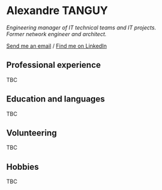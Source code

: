 # Alexandre TANGUY
*Engineering manager of IT technical teams and IT projects. <br> 
Former network engineer and architect.*

[Send me an email](mailto:alexandre@tanguy.pro) / [Find me on LinkedIn](https://www.linkedin.com/in/alexandretanguy/) <br>

## Professional experience
TBC

## Education and languages
TBC

## Volunteering
TBC

## Hobbies
TBC
